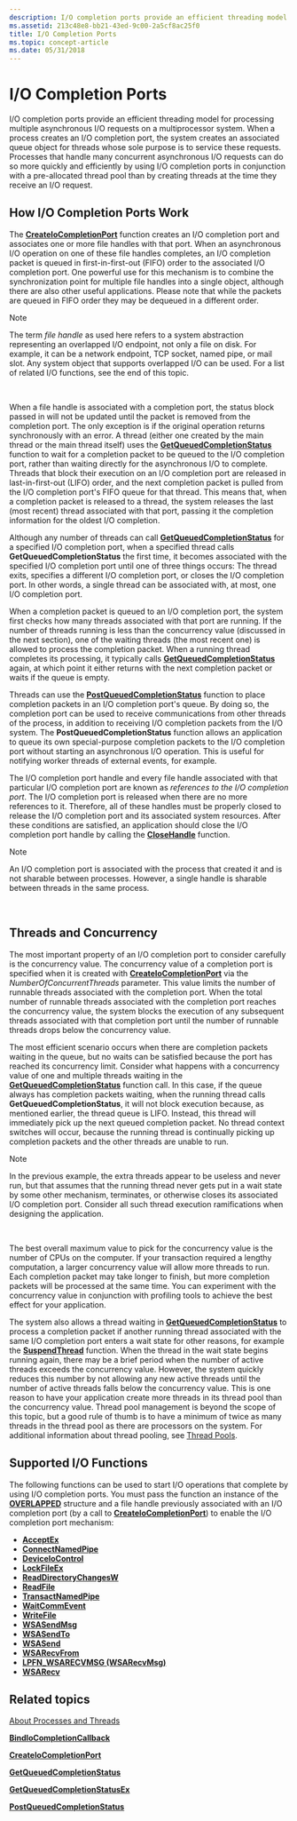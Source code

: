 ```yaml
---
description: I/O completion ports provide an efficient threading model for processing multiple asynchronous I/O requests on a multiprocessor system.
ms.assetid: 213c48e8-bb21-43ed-9c00-2a5cf8ac25f0
title: I/O Completion Ports
ms.topic: concept-article
ms.date: 05/31/2018
---
```


# I/O Completion Ports

I/O completion ports provide an efficient threading model for processing multiple asynchronous I/O requests on a multiprocessor system. When a process creates an I/O completion port, the system creates an associated queue object for threads whose sole purpose is to service these requests. Processes that handle many concurrent asynchronous I/O requests can do so more quickly and efficiently by using I/O completion ports in conjunction with a pre-allocated thread pool than by creating threads at the time they receive an I/O request.

## How I/O Completion Ports Work

The [**CreateIoCompletionPort**](createiocompletionport.md) function creates an I/O completion port and associates one or more file handles with that port. When an asynchronous I/O operation on one of these file handles completes, an I/O completion packet is queued in first-in-first-out (FIFO) order to the associated I/O completion port. One powerful use for this mechanism is to combine the synchronization point for multiple file handles into a single object, although there are also other useful applications. Please note that while the packets are queued in FIFO order they may be dequeued in a different order.

> [!Note]
>
> The term *file handle* as used here refers to a system abstraction representing an overlapped I/O endpoint, not only a file on disk. For example, it can be a network endpoint, TCP socket, named pipe, or mail slot. Any system object that supports overlapped I/O can be used. For a list of related I/O functions, see the end of this topic.

 

When a file handle is associated with a completion port, the status block passed in will not be updated until the packet is removed from the completion port. The only exception is if the original operation returns synchronously with an error. A thread (either one created by the main thread or the main thread itself) uses the [**GetQueuedCompletionStatus**](/windows/win32/api/ioapiset/nf-ioapiset-getqueuedcompletionstatus) function to wait for a completion packet to be queued to the I/O completion port, rather than waiting directly for the asynchronous I/O to complete. Threads that block their execution on an I/O completion port are released in last-in-first-out (LIFO) order, and the next completion packet is pulled from the I/O completion port's FIFO queue for that thread. This means that, when a completion packet is released to a thread, the system releases the last (most recent) thread associated with that port, passing it the completion information for the oldest I/O completion.

Although any number of threads can call [**GetQueuedCompletionStatus**](/windows/win32/api/ioapiset/nf-ioapiset-getqueuedcompletionstatus) for a specified I/O completion port, when a specified thread calls **GetQueuedCompletionStatus** the first time, it becomes associated with the specified I/O completion port until one of three things occurs: The thread exits, specifies a different I/O completion port, or closes the I/O completion port. In other words, a single thread can be associated with, at most, one I/O completion port.

When a completion packet is queued to an I/O completion port, the system first checks how many threads associated with that port are running. If the number of threads running is less than the concurrency value (discussed in the next section), one of the waiting threads (the most recent one) is allowed to process the completion packet. When a running thread completes its processing, it typically calls [**GetQueuedCompletionStatus**](/windows/win32/api/ioapiset/nf-ioapiset-getqueuedcompletionstatus) again, at which point it either returns with the next completion packet or waits if the queue is empty.

Threads can use the [**PostQueuedCompletionStatus**](postqueuedcompletionstatus.md) function to place completion packets in an I/O completion port's queue. By doing so, the completion port can be used to receive communications from other threads of the process, in addition to receiving I/O completion packets from the I/O system. The **PostQueuedCompletionStatus** function allows an application to queue its own special-purpose completion packets to the I/O completion port without starting an asynchronous I/O operation. This is useful for notifying worker threads of external events, for example.

The I/O completion port handle and every file handle associated with that particular I/O completion port are known as *references to the I/O completion port*. The I/O completion port is released when there are no more references to it. Therefore, all of these handles must be properly closed to release the I/O completion port and its associated system resources. After these conditions are satisfied, an application should close the I/O completion port handle by calling the [**CloseHandle**](/windows/desktop/api/handleapi/nf-handleapi-closehandle) function.

> [!Note]
>
> An I/O completion port is associated with the process that created it and is not sharable between processes. However, a single handle is sharable between threads in the same process.

 

## Threads and Concurrency

The most important property of an I/O completion port to consider carefully is the concurrency value. The concurrency value of a completion port is specified when it is created with [**CreateIoCompletionPort**](createiocompletionport.md) via the *NumberOfConcurrentThreads* parameter. This value limits the number of runnable threads associated with the completion port. When the total number of runnable threads associated with the completion port reaches the concurrency value, the system blocks the execution of any subsequent threads associated with that completion port until the number of runnable threads drops below the concurrency value.

The most efficient scenario occurs when there are completion packets waiting in the queue, but no waits can be satisfied because the port has reached its concurrency limit. Consider what happens with a concurrency value of one and multiple threads waiting in the [**GetQueuedCompletionStatus**](/windows/win32/api/ioapiset/nf-ioapiset-getqueuedcompletionstatus) function call. In this case, if the queue always has completion packets waiting, when the running thread calls **GetQueuedCompletionStatus**, it will not block execution because, as mentioned earlier, the thread queue is LIFO. Instead, this thread will immediately pick up the next queued completion packet. No thread context switches will occur, because the running thread is continually picking up completion packets and the other threads are unable to run.

> [!Note]
>
> In the previous example, the extra threads appear to be useless and never run, but that assumes that the running thread never gets put in a wait state by some other mechanism, terminates, or otherwise closes its associated I/O completion port. Consider all such thread execution ramifications when designing the application.

 

The best overall maximum value to pick for the concurrency value is the number of CPUs on the computer. If your transaction required a lengthy computation, a larger concurrency value will allow more threads to run. Each completion packet may take longer to finish, but more completion packets will be processed at the same time. You can experiment with the concurrency value in conjunction with profiling tools to achieve the best effect for your application.

The system also allows a thread waiting in [**GetQueuedCompletionStatus**](/windows/win32/api/ioapiset/nf-ioapiset-getqueuedcompletionstatus) to process a completion packet if another running thread associated with the same I/O completion port enters a wait state for other reasons, for example the [**SuspendThread**](/windows/desktop/api/processthreadsapi/nf-processthreadsapi-suspendthread) function. When the thread in the wait state begins running again, there may be a brief period when the number of active threads exceeds the concurrency value. However, the system quickly reduces this number by not allowing any new active threads until the number of active threads falls below the concurrency value. This is one reason to have your application create more threads in its thread pool than the concurrency value. Thread pool management is beyond the scope of this topic, but a good rule of thumb is to have a minimum of twice as many threads in the thread pool as there are processors on the system. For additional information about thread pooling, see [Thread Pools](/windows/desktop/ProcThread/thread-pools).

## Supported I/O Functions

The following functions can be used to start I/O operations that complete by using I/O completion ports. You must pass the function an instance of the [**OVERLAPPED**](/windows/desktop/api/minwinbase/ns-minwinbase-overlapped) structure and a file handle previously associated with an I/O completion port (by a call to [**CreateIoCompletionPort**](createiocompletionport.md)) to enable the I/O completion port mechanism:

-   [**AcceptEx**](/windows/win32/api/mswsock/nf-mswsock-acceptex)
-   [**ConnectNamedPipe**](/windows/desktop/api/namedpipeapi/nf-namedpipeapi-connectnamedpipe)
-   [**DeviceIoControl**](/windows/desktop/api/ioapiset/nf-ioapiset-deviceiocontrol)
-   [**LockFileEx**](/windows/desktop/api/FileAPI/nf-fileapi-lockfileex)
-   [**ReadDirectoryChangesW**](/windows/desktop/api/WinBase/nf-winbase-readdirectorychangesw)
-   [**ReadFile**](/windows/desktop/api/FileAPI/nf-fileapi-readfile)
-   [**TransactNamedPipe**](/windows/desktop/api/namedpipeapi/nf-namedpipeapi-transactnamedpipe)
-   [**WaitCommEvent**](/windows/desktop/api/winbase/nf-winbase-waitcommevent)
-   [**WriteFile**](/windows/desktop/api/FileAPI/nf-fileapi-writefile)
-   [**WSASendMsg**](/windows/desktop/api/winsock2/nf-winsock2-wsasendmsg)
-   [**WSASendTo**](/windows/desktop/api/winsock2/nf-winsock2-wsasendto)
-   [**WSASend**](/windows/desktop/api/winsock2/nf-winsock2-wsasend)
-   [**WSARecvFrom**](/windows/desktop/api/winsock2/nf-winsock2-wsarecvfrom)
-   [**LPFN_WSARECVMSG (WSARecvMsg)**](/windows/win32/api/mswsock/nc-mswsock-lpfn_wsarecvmsg)
-   [**WSARecv**](/windows/desktop/api/winsock2/nf-winsock2-wsarecv)

## Related topics

<dl> <dt>


</dt> <dt>

[About Processes and Threads](/windows/desktop/ProcThread/about-processes-and-threads)
</dt> <dt>

[**BindIoCompletionCallback**](/windows/desktop/api/winbase/nf-winbase-bindiocompletioncallback)
</dt> <dt>

[**CreateIoCompletionPort**](createiocompletionport.md)
</dt> <dt>

[**GetQueuedCompletionStatus**](/windows/win32/api/ioapiset/nf-ioapiset-getqueuedcompletionstatus)
</dt> <dt>

[**GetQueuedCompletionStatusEx**](getqueuedcompletionstatusex-func.md)
</dt> <dt>

[**PostQueuedCompletionStatus**](postqueuedcompletionstatus.md)
</dt> </dl>

 

 
